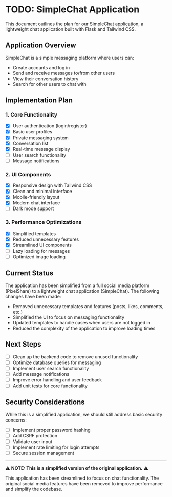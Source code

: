 # TODO: SimpleChat Application

This document outlines the plan for our SimpleChat application, a lightweight chat application built with Flask and Tailwind CSS.

## Application Overview

SimpleChat is a simple messaging platform where users can:

- Create accounts and log in
- Send and receive messages to/from other users
- View their conversation history
- Search for other users to chat with

## Implementation Plan

### 1. Core Functionality

- [x] User authentication (login/register)
- [x] Basic user profiles
- [x] Private messaging system
- [x] Conversation list
- [x] Real-time message display
- [ ] User search functionality
- [ ] Message notifications

### 2. UI Components

- [x] Responsive design with Tailwind CSS
- [x] Clean and minimal interface
- [x] Mobile-friendly layout
- [x] Modern chat interface
- [ ] Dark mode support

### 3. Performance Optimizations

- [x] Simplified templates
- [x] Reduced unnecessary features
- [x] Streamlined UI components
- [ ] Lazy loading for messages
- [ ] Optimized image loading

## Current Status

The application has been simplified from a full social media platform (PixelShare) to a lightweight chat application (SimpleChat). The following changes have been made:

- Removed unnecessary templates and features (posts, likes, comments, etc.)
- Simplified the UI to focus on messaging functionality
- Updated templates to handle cases when users are not logged in
- Reduced the complexity of the application to improve loading times

## Next Steps

- [ ] Clean up the backend code to remove unused functionality
- [ ] Optimize database queries for messaging
- [ ] Implement user search functionality
- [ ] Add message notifications
- [ ] Improve error handling and user feedback
- [ ] Add unit tests for core functionality

## Security Considerations

While this is a simplified application, we should still address basic security concerns:

- [ ] Implement proper password hashing
- [ ] Add CSRF protection
- [ ] Validate user input
- [ ] Implement rate limiting for login attempts
- [ ] Secure session management

---

⚠️ **NOTE: This is a simplified version of the original application.** ⚠️

This application has been streamlined to focus on chat functionality. The original social media features have been removed to improve performance and simplify the codebase.
